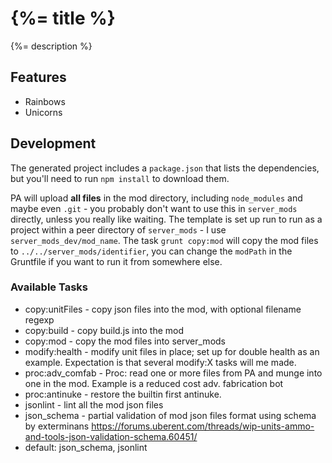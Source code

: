 # {%= title %}

{%= description %}

## Features

- Rainbows
- Unicorns

## Development

The generated project includes a `package.json` that lists the dependencies, but you'll need to run `npm install` to download them.

PA will upload **all files** in the mod directory, including `node_modules` and maybe even `.git` - you probably don't want to use this in `server_mods` directly, unless you really like waiting.  The template is set up run to run as a project within a peer directory of `server_mods` - I use `server_mods_dev/mod_name`.  The task `grunt copy:mod` will copy the mod files to `../../server_mods/identifier`, you can change the `modPath` in the Gruntfile if you want to run it from somewhere else.

### Available Tasks

- copy:unitFiles - copy json files into the mod, with optional filename regexp
- copy:build - copy build.js into the mod
- copy:mod - copy the mod files into server_mods
- modify:health - modify unit files in place; set up for double health as an example.  Expectation is that several modify:X tasks will me made.
- proc:adv_comfab - Proc: read one or more files from PA and munge into one in the mod.  Example is a reduced cost adv. fabrication bot
- proc:antinuke - restore the builtin first antinuke.
- jsonlint - lint all the mod json files
- json_schema - partial validation of mod json files format using schema by exterminans https://forums.uberent.com/threads/wip-units-ammo-and-tools-json-validation-schema.60451/
- default: json_schema, jsonlint
